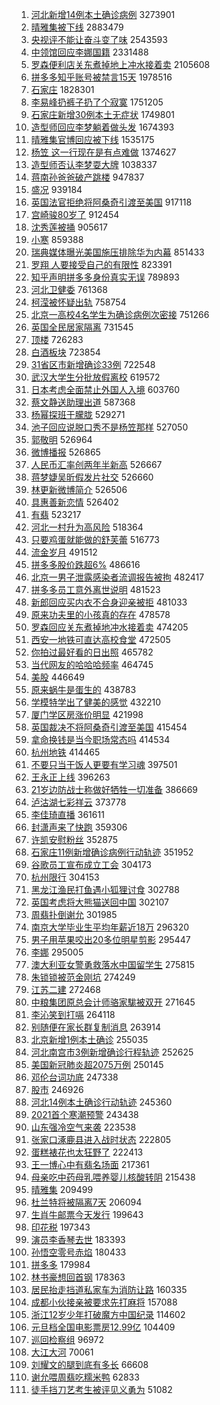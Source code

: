 1. [河北新增14例本土确诊病例](https://s.weibo.com/weibo?q=%23%E6%B2%B3%E5%8C%97%E6%96%B0%E5%A2%9E14%E4%BE%8B%E6%9C%AC%E5%9C%9F%E7%A1%AE%E8%AF%8A%E7%97%85%E4%BE%8B%23&Refer=top) 3273901
1. [晴雅集被下线](https://s.weibo.com/weibo?q=%23%E6%99%B4%E9%9B%85%E9%9B%86%E8%A2%AB%E4%B8%8B%E7%BA%BF%23&Refer=top) 2883479
1. [央视评不能让奋斗变了味](https://s.weibo.com/weibo?q=%23%E5%A4%AE%E8%A7%86%E8%AF%84%E4%B8%8D%E8%83%BD%E8%AE%A9%E5%A5%8B%E6%96%97%E5%8F%98%E4%BA%86%E5%91%B3%23&Refer=top) 2543593
1. [中领馆回应李娜国籍](https://s.weibo.com/weibo?q=%E4%B8%AD%E9%A2%86%E9%A6%86%E5%9B%9E%E5%BA%94%E6%9D%8E%E5%A8%9C%E5%9B%BD%E7%B1%8D&Refer=top) 2331488
1. [罗森便利店关东煮掉地上冲水接着卖](https://s.weibo.com/weibo?q=%23%E7%BD%97%E6%A3%AE%E4%BE%BF%E5%88%A9%E5%BA%97%E5%85%B3%E4%B8%9C%E7%85%AE%E6%8E%89%E5%9C%B0%E4%B8%8A%E5%86%B2%E6%B0%B4%E6%8E%A5%E7%9D%80%E5%8D%96%23&Refer=top) 2105608
1. [拼多多知乎账号被禁言15天](https://s.weibo.com/weibo?q=%E6%8B%BC%E5%A4%9A%E5%A4%9A%E7%9F%A5%E4%B9%8E%E8%B4%A6%E5%8F%B7%E8%A2%AB%E7%A6%81%E8%A8%8015%E5%A4%A9&Refer=top) 1978516
1. [石家庄](https://s.weibo.com/weibo?q=%E7%9F%B3%E5%AE%B6%E5%BA%84&Refer=top) 1828301
1. [李易峰扔裤子扔了个寂寞](https://s.weibo.com/weibo?q=%23%E6%9D%8E%E6%98%93%E5%B3%B0%E6%89%94%E8%A3%A4%E5%AD%90%E6%89%94%E4%BA%86%E4%B8%AA%E5%AF%82%E5%AF%9E%23&Refer=top) 1751205
1. [石家庄新增30例本土无症状](https://s.weibo.com/weibo?q=%23%E7%9F%B3%E5%AE%B6%E5%BA%84%E6%96%B0%E5%A2%9E30%E4%BE%8B%E6%9C%AC%E5%9C%9F%E6%97%A0%E7%97%87%E7%8A%B6%23&Refer=top) 1749801
1. [造型师回应李梦躺着做头发](https://s.weibo.com/weibo?q=%23%E9%80%A0%E5%9E%8B%E5%B8%88%E5%9B%9E%E5%BA%94%E6%9D%8E%E6%A2%A6%E8%BA%BA%E7%9D%80%E5%81%9A%E5%A4%B4%E5%8F%91%23&Refer=top) 1674393
1. [晴雅集官博回应被下线](https://s.weibo.com/weibo?q=%23%E6%99%B4%E9%9B%85%E9%9B%86%E5%AE%98%E5%8D%9A%E5%9B%9E%E5%BA%94%E8%A2%AB%E4%B8%8B%E7%BA%BF%23&Refer=top) 1535175
1. [杨笠 这一行现在是有点难做](https://s.weibo.com/weibo?q=%E6%9D%A8%E7%AC%A0%20%E8%BF%99%E4%B8%80%E8%A1%8C%E7%8E%B0%E5%9C%A8%E6%98%AF%E6%9C%89%E7%82%B9%E9%9A%BE%E5%81%9A&Refer=top) 1374627
1. [造型师否认李梦耍大牌](https://s.weibo.com/weibo?q=%23%E9%80%A0%E5%9E%8B%E5%B8%88%E5%90%A6%E8%AE%A4%E6%9D%8E%E6%A2%A6%E8%80%8D%E5%A4%A7%E7%89%8C%23&Refer=top) 1038337
1. [蒋南孙爸爸破产跳楼](https://s.weibo.com/weibo?q=%23%E8%92%8B%E5%8D%97%E5%AD%99%E7%88%B8%E7%88%B8%E7%A0%B4%E4%BA%A7%E8%B7%B3%E6%A5%BC%23&Refer=top) 947837
1. [盛况](https://s.weibo.com/weibo?q=%E7%9B%9B%E5%86%B5&Refer=top) 939184
1. [英国法官拒绝将阿桑奇引渡至美国](https://s.weibo.com/weibo?q=%E8%8B%B1%E5%9B%BD%E6%B3%95%E5%AE%98%E6%8B%92%E7%BB%9D%E5%B0%86%E9%98%BF%E6%A1%91%E5%A5%87%E5%BC%95%E6%B8%A1%E8%87%B3%E7%BE%8E%E5%9B%BD&Refer=top) 917118
1. [宫崎骏80岁了](https://s.weibo.com/weibo?q=%E5%AE%AB%E5%B4%8E%E9%AA%8F80%E5%B2%81%E4%BA%86&Refer=top) 912454
1. [沈秀莲被捅](https://s.weibo.com/weibo?q=%23%E6%B2%88%E7%A7%80%E8%8E%B2%E8%A2%AB%E6%8D%85%23&Refer=top) 905617
1. [小寒](https://s.weibo.com/weibo?q=%E5%B0%8F%E5%AF%92&Refer=top) 859388
1. [瑞典媒体曝光美国施压排除华为内幕](https://s.weibo.com/weibo?q=%E7%91%9E%E5%85%B8%E5%AA%92%E4%BD%93%E6%9B%9D%E5%85%89%E7%BE%8E%E5%9B%BD%E6%96%BD%E5%8E%8B%E6%8E%92%E9%99%A4%E5%8D%8E%E4%B8%BA%E5%86%85%E5%B9%95&Refer=top) 851433
1. [罗翔 人要接受自己的有限性](https://s.weibo.com/weibo?q=%E7%BD%97%E7%BF%94%20%E4%BA%BA%E8%A6%81%E6%8E%A5%E5%8F%97%E8%87%AA%E5%B7%B1%E7%9A%84%E6%9C%89%E9%99%90%E6%80%A7&Refer=top) 823391
1. [知乎声明拼多多身份真实无误](https://s.weibo.com/weibo?q=%23%E7%9F%A5%E4%B9%8E%E5%A3%B0%E6%98%8E%E6%8B%BC%E5%A4%9A%E5%A4%9A%E8%BA%AB%E4%BB%BD%E7%9C%9F%E5%AE%9E%E6%97%A0%E8%AF%AF%23&Refer=top) 789893
1. [河北卫健委](https://s.weibo.com/weibo?q=%E6%B2%B3%E5%8C%97%E5%8D%AB%E5%81%A5%E5%A7%94&Refer=top) 761368
1. [柯滢被怀疑出轨](https://s.weibo.com/weibo?q=%23%E6%9F%AF%E6%BB%A2%E8%A2%AB%E6%80%80%E7%96%91%E5%87%BA%E8%BD%A8%23&Refer=top) 758754
1. [北京一高校4名学生为确诊病例次密接](https://s.weibo.com/weibo?q=%23%E5%8C%97%E4%BA%AC%E4%B8%80%E9%AB%98%E6%A0%A14%E5%90%8D%E5%AD%A6%E7%94%9F%E4%B8%BA%E7%A1%AE%E8%AF%8A%E7%97%85%E4%BE%8B%E6%AC%A1%E5%AF%86%E6%8E%A5%23&Refer=top) 751266
1. [英国全民居家隔离](https://s.weibo.com/weibo?q=%E8%8B%B1%E5%9B%BD%E5%85%A8%E6%B0%91%E5%B1%85%E5%AE%B6%E9%9A%94%E7%A6%BB&Refer=top) 731545
1. [顶楼](https://s.weibo.com/weibo?q=%E9%A1%B6%E6%A5%BC&Refer=top) 726283
1. [白酒板块](https://s.weibo.com/weibo?q=%E7%99%BD%E9%85%92%E6%9D%BF%E5%9D%97&Refer=top) 723854
1. [31省区市新增确诊33例](https://s.weibo.com/weibo?q=%2331%E7%9C%81%E5%8C%BA%E5%B8%82%E6%96%B0%E5%A2%9E%E7%A1%AE%E8%AF%8A33%E4%BE%8B%23&Refer=top) 722548
1. [武汉大学生分批放假离校](https://s.weibo.com/weibo?q=%23%E6%AD%A6%E6%B1%89%E5%A4%A7%E5%AD%A6%E7%94%9F%E5%88%86%E6%89%B9%E6%94%BE%E5%81%87%E7%A6%BB%E6%A0%A1%23&Refer=top) 619572
1. [日本考虑全面禁止外国人入境](https://s.weibo.com/weibo?q=%23%E6%97%A5%E6%9C%AC%E8%80%83%E8%99%91%E5%85%A8%E9%9D%A2%E7%A6%81%E6%AD%A2%E5%A4%96%E5%9B%BD%E4%BA%BA%E5%85%A5%E5%A2%83%23&Refer=top) 603760
1. [蔡文静送助理出道](https://s.weibo.com/weibo?q=%23%E8%94%A1%E6%96%87%E9%9D%99%E9%80%81%E5%8A%A9%E7%90%86%E5%87%BA%E9%81%93%23&Refer=top) 587368
1. [杨幂探班于朦胧](https://s.weibo.com/weibo?q=%23%E6%9D%A8%E5%B9%82%E6%8E%A2%E7%8F%AD%E4%BA%8E%E6%9C%A6%E8%83%A7%23&Refer=top) 529271
1. [池子回应说脱口秀不是杨笠那样](https://s.weibo.com/weibo?q=%23%E6%B1%A0%E5%AD%90%E5%9B%9E%E5%BA%94%E8%AF%B4%E8%84%B1%E5%8F%A3%E7%A7%80%E4%B8%8D%E6%98%AF%E6%9D%A8%E7%AC%A0%E9%82%A3%E6%A0%B7%23&Refer=top) 527050
1. [郭敬明](https://s.weibo.com/weibo?q=%E9%83%AD%E6%95%AC%E6%98%8E&Refer=top) 526964
1. [微博播报](https://s.weibo.com/weibo?q=%E5%BE%AE%E5%8D%9A%E6%92%AD%E6%8A%A5&Refer=top) 526865
1. [人民币汇率创两年半新高](https://s.weibo.com/weibo?q=%E4%BA%BA%E6%B0%91%E5%B8%81%E6%B1%87%E7%8E%87%E5%88%9B%E4%B8%A4%E5%B9%B4%E5%8D%8A%E6%96%B0%E9%AB%98&Refer=top) 526667
1. [蒋梦婕吴昕假发片社交](https://s.weibo.com/weibo?q=%23%E8%92%8B%E6%A2%A6%E5%A9%95%E5%90%B4%E6%98%95%E5%81%87%E5%8F%91%E7%89%87%E7%A4%BE%E4%BA%A4%23&Refer=top) 526660
1. [林更新微博简介](https://s.weibo.com/weibo?q=%23%E6%9E%97%E6%9B%B4%E6%96%B0%E5%BE%AE%E5%8D%9A%E7%AE%80%E4%BB%8B%23&Refer=top) 526506
1. [具惠善新恋情](https://s.weibo.com/weibo?q=%23%E5%85%B7%E6%83%A0%E5%96%84%E6%96%B0%E6%81%8B%E6%83%85%23&Refer=top) 526402
1. [有翡](https://s.weibo.com/weibo?q=%E6%9C%89%E7%BF%A1&Refer=top) 523217
1. [河北一村升为高风险](https://s.weibo.com/weibo?q=%23%E6%B2%B3%E5%8C%97%E4%B8%80%E6%9D%91%E5%8D%87%E4%B8%BA%E9%AB%98%E9%A3%8E%E9%99%A9%23&Refer=top) 518364
1. [只要鸡蛋就能做的舒芙蕾](https://s.weibo.com/weibo?q=%23%E5%8F%AA%E8%A6%81%E9%B8%A1%E8%9B%8B%E5%B0%B1%E8%83%BD%E5%81%9A%E7%9A%84%E8%88%92%E8%8A%99%E8%95%BE%23&Refer=top) 516773
1. [流金岁月](https://s.weibo.com/weibo?q=%E6%B5%81%E9%87%91%E5%B2%81%E6%9C%88&Refer=top) 491512
1. [拼多多股价跌超6%](https://s.weibo.com/weibo?q=%E6%8B%BC%E5%A4%9A%E5%A4%9A%E8%82%A1%E4%BB%B7%E8%B7%8C%E8%B6%856%25&Refer=top) 486616
1. [北京一男子泄露感染者流调报告被拘](https://s.weibo.com/weibo?q=%23%E5%8C%97%E4%BA%AC%E4%B8%80%E7%94%B7%E5%AD%90%E6%B3%84%E9%9C%B2%E6%84%9F%E6%9F%93%E8%80%85%E6%B5%81%E8%B0%83%E6%8A%A5%E5%91%8A%E8%A2%AB%E6%8B%98%23&Refer=top) 482417
1. [拼多多员工意外离世说明](https://s.weibo.com/weibo?q=%23%E6%8B%BC%E5%A4%9A%E5%A4%9A%E5%91%98%E5%B7%A5%E6%84%8F%E5%A4%96%E7%A6%BB%E4%B8%96%E8%AF%B4%E6%98%8E%23&Refer=top) 481523
1. [新郎回应买内衣不合身迎亲被拒](https://s.weibo.com/weibo?q=%23%E6%96%B0%E9%83%8E%E5%9B%9E%E5%BA%94%E4%B9%B0%E5%86%85%E8%A1%A3%E4%B8%8D%E5%90%88%E8%BA%AB%E8%BF%8E%E4%BA%B2%E8%A2%AB%E6%8B%92%23&Refer=top) 481033
1. [原来功夫里的小孩真的存在](https://s.weibo.com/weibo?q=%23%E5%8E%9F%E6%9D%A5%E5%8A%9F%E5%A4%AB%E9%87%8C%E7%9A%84%E5%B0%8F%E5%AD%A9%E7%9C%9F%E7%9A%84%E5%AD%98%E5%9C%A8%23&Refer=top) 478578
1. [罗森回应关东煮掉地冲水接着卖](https://s.weibo.com/weibo?q=%E7%BD%97%E6%A3%AE%E5%9B%9E%E5%BA%94%E5%85%B3%E4%B8%9C%E7%85%AE%E6%8E%89%E5%9C%B0%E5%86%B2%E6%B0%B4%E6%8E%A5%E7%9D%80%E5%8D%96&Refer=top) 474205
1. [西安一地铁可直达高校食堂](https://s.weibo.com/weibo?q=%23%E8%A5%BF%E5%AE%89%E4%B8%80%E5%9C%B0%E9%93%81%E5%8F%AF%E7%9B%B4%E8%BE%BE%E9%AB%98%E6%A0%A1%E9%A3%9F%E5%A0%82%23&Refer=top) 472505
1. [你拍过最好看的日出照](https://s.weibo.com/weibo?q=%23%E4%BD%A0%E6%8B%8D%E8%BF%87%E6%9C%80%E5%A5%BD%E7%9C%8B%E7%9A%84%E6%97%A5%E5%87%BA%E7%85%A7%23&Refer=top) 465782
1. [当代网友的哈哈哈频率](https://s.weibo.com/weibo?q=%23%E5%BD%93%E4%BB%A3%E7%BD%91%E5%8F%8B%E7%9A%84%E5%93%88%E5%93%88%E5%93%88%E9%A2%91%E7%8E%87%23&Refer=top) 464745
1. [美股](https://s.weibo.com/weibo?q=%E7%BE%8E%E8%82%A1&Refer=top) 446649
1. [原来蜗牛是蛋生的](https://s.weibo.com/weibo?q=%23%E5%8E%9F%E6%9D%A5%E8%9C%97%E7%89%9B%E6%98%AF%E8%9B%8B%E7%94%9F%E7%9A%84%23&Refer=top) 438783
1. [学模特学出了健美的感觉](https://s.weibo.com/weibo?q=%23%E5%AD%A6%E6%A8%A1%E7%89%B9%E5%AD%A6%E5%87%BA%E4%BA%86%E5%81%A5%E7%BE%8E%E7%9A%84%E6%84%9F%E8%A7%89%23&Refer=top) 432210
1. [厦门学区房涨价明显](https://s.weibo.com/weibo?q=%23%E5%8E%A6%E9%97%A8%E5%AD%A6%E5%8C%BA%E6%88%BF%E6%B6%A8%E4%BB%B7%E6%98%8E%E6%98%BE%23&Refer=top) 421998
1. [英国裁决不将阿桑奇引渡至美国](https://s.weibo.com/weibo?q=%23%E8%8B%B1%E5%9B%BD%E8%A3%81%E5%86%B3%E4%B8%8D%E5%B0%86%E9%98%BF%E6%A1%91%E5%A5%87%E5%BC%95%E6%B8%A1%E8%87%B3%E7%BE%8E%E5%9B%BD%23&Refer=top) 415454
1. [拿命换钱是当今职场常态吗](https://s.weibo.com/weibo?q=%23%E6%8B%BF%E5%91%BD%E6%8D%A2%E9%92%B1%E6%98%AF%E5%BD%93%E4%BB%8A%E8%81%8C%E5%9C%BA%E5%B8%B8%E6%80%81%E5%90%97%23&Refer=top) 414534
1. [杭州地铁](https://s.weibo.com/weibo?q=%E6%9D%AD%E5%B7%9E%E5%9C%B0%E9%93%81&Refer=top) 414465
1. [不要只当干饭人更要有学习魂](https://s.weibo.com/weibo?q=%E4%B8%8D%E8%A6%81%E5%8F%AA%E5%BD%93%E5%B9%B2%E9%A5%AD%E4%BA%BA%E6%9B%B4%E8%A6%81%E6%9C%89%E5%AD%A6%E4%B9%A0%E9%AD%82&Refer=top) 397501
1. [王永正上线](https://s.weibo.com/weibo?q=%E7%8E%8B%E6%B0%B8%E6%AD%A3%E4%B8%8A%E7%BA%BF&Refer=top) 396263
1. [21岁边防战士称做好牺牲一切准备](https://s.weibo.com/weibo?q=%2321%E5%B2%81%E8%BE%B9%E9%98%B2%E6%88%98%E5%A3%AB%E7%A7%B0%E5%81%9A%E5%A5%BD%E7%89%BA%E7%89%B2%E4%B8%80%E5%88%87%E5%87%86%E5%A4%87%23&Refer=top) 386669
1. [泸沽湖七彩祥云](https://s.weibo.com/weibo?q=%E6%B3%B8%E6%B2%BD%E6%B9%96%E4%B8%83%E5%BD%A9%E7%A5%A5%E4%BA%91&Refer=top) 373778
1. [李佳琦直播](https://s.weibo.com/weibo?q=%E6%9D%8E%E4%BD%B3%E7%90%A6%E7%9B%B4%E6%92%AD&Refer=top) 361611
1. [封潇声来了快跑](https://s.weibo.com/weibo?q=%23%E5%B0%81%E6%BD%87%E5%A3%B0%E6%9D%A5%E4%BA%86%E5%BF%AB%E8%B7%91%23&Refer=top) 359306
1. [许凯安慰粉丝](https://s.weibo.com/weibo?q=%23%E8%AE%B8%E5%87%AF%E5%AE%89%E6%85%B0%E7%B2%89%E4%B8%9D%23&Refer=top) 352875
1. [石家庄11例新增确诊病例行动轨迹](https://s.weibo.com/weibo?q=%23%E7%9F%B3%E5%AE%B6%E5%BA%8411%E4%BE%8B%E6%96%B0%E5%A2%9E%E7%A1%AE%E8%AF%8A%E7%97%85%E4%BE%8B%E8%A1%8C%E5%8A%A8%E8%BD%A8%E8%BF%B9%23&Refer=top) 351952
1. [谷歌员工宣布成立工会](https://s.weibo.com/weibo?q=%E8%B0%B7%E6%AD%8C%E5%91%98%E5%B7%A5%E5%AE%A3%E5%B8%83%E6%88%90%E7%AB%8B%E5%B7%A5%E4%BC%9A&Refer=top) 304173
1. [杭州限行](https://s.weibo.com/weibo?q=%E6%9D%AD%E5%B7%9E%E9%99%90%E8%A1%8C&Refer=top) 304153
1. [黑龙江渔民打鱼遇小狐狸讨食](https://s.weibo.com/weibo?q=%23%E9%BB%91%E9%BE%99%E6%B1%9F%E6%B8%94%E6%B0%91%E6%89%93%E9%B1%BC%E9%81%87%E5%B0%8F%E7%8B%90%E7%8B%B8%E8%AE%A8%E9%A3%9F%23&Refer=top) 302788
1. [英国考虑将大熊猫送回中国](https://s.weibo.com/weibo?q=%23%E8%8B%B1%E5%9B%BD%E8%80%83%E8%99%91%E5%B0%86%E5%A4%A7%E7%86%8A%E7%8C%AB%E9%80%81%E5%9B%9E%E4%B8%AD%E5%9B%BD%23&Refer=top) 302107
1. [周翡扑倒谢允](https://s.weibo.com/weibo?q=%23%E5%91%A8%E7%BF%A1%E6%89%91%E5%80%92%E8%B0%A2%E5%85%81%23&Refer=top) 301985
1. [南京大学毕业生平均年薪近18万](https://s.weibo.com/weibo?q=%23%E5%8D%97%E4%BA%AC%E5%A4%A7%E5%AD%A6%E6%AF%95%E4%B8%9A%E7%94%9F%E5%B9%B3%E5%9D%87%E5%B9%B4%E8%96%AA%E8%BF%9118%E4%B8%87%23&Refer=top) 296320
1. [男子用苹果咬出20多位明星剪影](https://s.weibo.com/weibo?q=%E7%94%B7%E5%AD%90%E7%94%A8%E8%8B%B9%E6%9E%9C%E5%92%AC%E5%87%BA20%E5%A4%9A%E4%BD%8D%E6%98%8E%E6%98%9F%E5%89%AA%E5%BD%B1&Refer=top) 295447
1. [李娜](https://s.weibo.com/weibo?q=%E6%9D%8E%E5%A8%9C&Refer=top) 295005
1. [澳大利亚女警勇救落水中国留学生](https://s.weibo.com/weibo?q=%23%E6%BE%B3%E5%A4%A7%E5%88%A9%E4%BA%9A%E5%A5%B3%E8%AD%A6%E5%8B%87%E6%95%91%E8%90%BD%E6%B0%B4%E4%B8%AD%E5%9B%BD%E7%95%99%E5%AD%A6%E7%94%9F%23&Refer=top) 275815
1. [朱锁锁被范金刚坑](https://s.weibo.com/weibo?q=%23%E6%9C%B1%E9%94%81%E9%94%81%E8%A2%AB%E8%8C%83%E9%87%91%E5%88%9A%E5%9D%91%23&Refer=top) 274249
1. [江苏二建](https://s.weibo.com/weibo?q=%E6%B1%9F%E8%8B%8F%E4%BA%8C%E5%BB%BA&Refer=top) 272468
1. [中粮集团原总会计师骆家駹被双开](https://s.weibo.com/weibo?q=%E4%B8%AD%E7%B2%AE%E9%9B%86%E5%9B%A2%E5%8E%9F%E6%80%BB%E4%BC%9A%E8%AE%A1%E5%B8%88%E9%AA%86%E5%AE%B6%E9%A7%B9%E8%A2%AB%E5%8F%8C%E5%BC%80&Refer=top) 271645
1. [李沁笑到打嗝](https://s.weibo.com/weibo?q=%23%E6%9D%8E%E6%B2%81%E7%AC%91%E5%88%B0%E6%89%93%E5%97%9D%23&Refer=top) 264118
1. [别随便在家长群复制消息](https://s.weibo.com/weibo?q=%23%E5%88%AB%E9%9A%8F%E4%BE%BF%E5%9C%A8%E5%AE%B6%E9%95%BF%E7%BE%A4%E5%A4%8D%E5%88%B6%E6%B6%88%E6%81%AF%23&Refer=top) 263914
1. [北京新增1例本土确诊](https://s.weibo.com/weibo?q=%23%E5%8C%97%E4%BA%AC%E6%96%B0%E5%A2%9E1%E4%BE%8B%E6%9C%AC%E5%9C%9F%E7%A1%AE%E8%AF%8A%23&Refer=top) 255035
1. [河北南宫市3例新增确诊行程轨迹](https://s.weibo.com/weibo?q=%23%E6%B2%B3%E5%8C%97%E5%8D%97%E5%AE%AB%E5%B8%823%E4%BE%8B%E6%96%B0%E5%A2%9E%E7%A1%AE%E8%AF%8A%E8%A1%8C%E7%A8%8B%E8%BD%A8%E8%BF%B9%23&Refer=top) 252625
1. [美国新冠肺炎超2075万例](https://s.weibo.com/weibo?q=%23%E7%BE%8E%E5%9B%BD%E6%96%B0%E5%86%A0%E8%82%BA%E7%82%8E%E8%B6%852075%E4%B8%87%E4%BE%8B%23&Refer=top) 250145
1. [邓伦台词功底](https://s.weibo.com/weibo?q=%23%E9%82%93%E4%BC%A6%E5%8F%B0%E8%AF%8D%E5%8A%9F%E5%BA%95%23&Refer=top) 247338
1. [股市](https://s.weibo.com/weibo?q=%E8%82%A1%E5%B8%82&Refer=top) 246926
1. [河北14例本土确诊行动轨迹](https://s.weibo.com/weibo?q=%23%E6%B2%B3%E5%8C%9714%E4%BE%8B%E6%9C%AC%E5%9C%9F%E7%A1%AE%E8%AF%8A%E8%A1%8C%E5%8A%A8%E8%BD%A8%E8%BF%B9%23&Refer=top) 245360
1. [2021首个寒潮预警](https://s.weibo.com/weibo?q=%232021%E9%A6%96%E4%B8%AA%E5%AF%92%E6%BD%AE%E9%A2%84%E8%AD%A6%23&Refer=top) 243438
1. [山东强冷空气来袭](https://s.weibo.com/weibo?q=%23%E5%B1%B1%E4%B8%9C%E5%BC%BA%E5%86%B7%E7%A9%BA%E6%B0%94%E6%9D%A5%E8%A2%AD%23&Refer=top) 223538
1. [张家口涿鹿县进入战时状态](https://s.weibo.com/weibo?q=%E5%BC%A0%E5%AE%B6%E5%8F%A3%E6%B6%BF%E9%B9%BF%E5%8E%BF%E8%BF%9B%E5%85%A5%E6%88%98%E6%97%B6%E7%8A%B6%E6%80%81&Refer=top) 222805
1. [蛋糕裱花也太狂野了](https://s.weibo.com/weibo?q=%23%E8%9B%8B%E7%B3%95%E8%A3%B1%E8%8A%B1%E4%B9%9F%E5%A4%AA%E7%8B%82%E9%87%8E%E4%BA%86%23&Refer=top) 222413
1. [王一博心中有翡名场面](https://s.weibo.com/weibo?q=%23%E7%8E%8B%E4%B8%80%E5%8D%9A%E5%BF%83%E4%B8%AD%E6%9C%89%E7%BF%A1%E5%90%8D%E5%9C%BA%E9%9D%A2%23&Refer=top) 217361
1. [母亲吃中药母乳喂养婴儿核酸转阴](https://s.weibo.com/weibo?q=%23%E6%AF%8D%E4%BA%B2%E5%90%83%E4%B8%AD%E8%8D%AF%E6%AF%8D%E4%B9%B3%E5%96%82%E5%85%BB%E5%A9%B4%E5%84%BF%E6%A0%B8%E9%85%B8%E8%BD%AC%E9%98%B4%23&Refer=top) 215438
1. [晴雅集](https://s.weibo.com/weibo?q=%E6%99%B4%E9%9B%85%E9%9B%86&Refer=top) 209499
1. [杜兰特将被隔离7天](https://s.weibo.com/weibo?q=%23%E6%9D%9C%E5%85%B0%E7%89%B9%E5%B0%86%E8%A2%AB%E9%9A%94%E7%A6%BB7%E5%A4%A9%23&Refer=top) 206094
1. [生肖牛邮票今天发行](https://s.weibo.com/weibo?q=%23%E7%94%9F%E8%82%96%E7%89%9B%E9%82%AE%E7%A5%A8%E4%BB%8A%E5%A4%A9%E5%8F%91%E8%A1%8C%23&Refer=top) 199643
1. [印花税](https://s.weibo.com/weibo?q=%E5%8D%B0%E8%8A%B1%E7%A8%8E&Refer=top) 197343
1. [演员李香琴去世](https://s.weibo.com/weibo?q=%23%E6%BC%94%E5%91%98%E6%9D%8E%E9%A6%99%E7%90%B4%E5%8E%BB%E4%B8%96%23&Refer=top) 183393
1. [孙悟空零号赤焰](https://s.weibo.com/weibo?q=%23%E5%AD%99%E6%82%9F%E7%A9%BA%E9%9B%B6%E5%8F%B7%E8%B5%A4%E7%84%B0%23&Refer=top) 180433
1. [拼多多](https://s.weibo.com/weibo?q=%23%E6%8B%BC%E5%A4%9A%E5%A4%9A%23&Refer=top) 179984
1. [林书豪想回首钢](https://s.weibo.com/weibo?q=%23%E6%9E%97%E4%B9%A6%E8%B1%AA%E6%83%B3%E5%9B%9E%E9%A6%96%E9%92%A2%23&Refer=top) 178363
1. [居民抬走挡道私家车为消防让路](https://s.weibo.com/weibo?q=%E5%B1%85%E6%B0%91%E6%8A%AC%E8%B5%B0%E6%8C%A1%E9%81%93%E7%A7%81%E5%AE%B6%E8%BD%A6%E4%B8%BA%E6%B6%88%E9%98%B2%E8%AE%A9%E8%B7%AF&Refer=top) 160335
1. [成都小伙接亲被要求先打麻将](https://s.weibo.com/weibo?q=%E6%88%90%E9%83%BD%E5%B0%8F%E4%BC%99%E6%8E%A5%E4%BA%B2%E8%A2%AB%E8%A6%81%E6%B1%82%E5%85%88%E6%89%93%E9%BA%BB%E5%B0%86&Refer=top) 157088
1. [浙江12岁少年打破魔方中国纪录](https://s.weibo.com/weibo?q=%23%E6%B5%99%E6%B1%9F12%E5%B2%81%E5%B0%91%E5%B9%B4%E6%89%93%E7%A0%B4%E9%AD%94%E6%96%B9%E4%B8%AD%E5%9B%BD%E7%BA%AA%E5%BD%95%23&Refer=top) 114602
1. [元旦档全国电影票房12.99亿](https://s.weibo.com/weibo?q=%23%E5%85%83%E6%97%A6%E6%A1%A3%E5%85%A8%E5%9B%BD%E7%94%B5%E5%BD%B1%E7%A5%A8%E6%88%BF12.99%E4%BA%BF%23&Refer=top) 104409
1. [巡回检察组](https://s.weibo.com/weibo?q=%E5%B7%A1%E5%9B%9E%E6%A3%80%E5%AF%9F%E7%BB%84&Refer=top) 96972
1. [大江大河](https://s.weibo.com/weibo?q=%E5%A4%A7%E6%B1%9F%E5%A4%A7%E6%B2%B3&Refer=top) 70061
1. [刘耀文的腿到底有多长](https://s.weibo.com/weibo?q=%23%E5%88%98%E8%80%80%E6%96%87%E7%9A%84%E8%85%BF%E5%88%B0%E5%BA%95%E6%9C%89%E5%A4%9A%E9%95%BF%23&Refer=top) 66608
1. [谢允喂周翡吃糯米鸭](https://s.weibo.com/weibo?q=%23%E8%B0%A2%E5%85%81%E5%96%82%E5%91%A8%E7%BF%A1%E5%90%83%E7%B3%AF%E7%B1%B3%E9%B8%AD%23&Refer=top) 62833
1. [徒手挡刀艺考生被评见义勇为](https://s.weibo.com/weibo?q=%E5%BE%92%E6%89%8B%E6%8C%A1%E5%88%80%E8%89%BA%E8%80%83%E7%94%9F%E8%A2%AB%E8%AF%84%E8%A7%81%E4%B9%89%E5%8B%87%E4%B8%BA&Refer=top) 51082